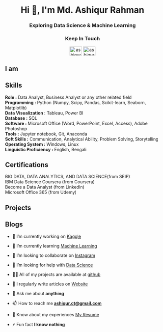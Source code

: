 

<h1 align="center">Hi 👋, I'm Md. Ashiqur Rahman</h1>

<!---===============================================================================================================================================---> 

<h3 align="center">Exploring Data Science & Machine Learning</h3>

<!---================================================================================================================================================---> 

<h3 align="center">Keep In Touch</h3>
<p align="center">
<a href="https://linkedin.com/in/ashiqur0202" target="blank"><img align="center" src="https://raw.githubusercontent.com/rahuldkjain/github-profile-readme-generator/master/src/images/icons/Social/linked-in-alt.svg" alt="ashiqur0202" height="30" width="40" /></a>
<a href="https://kaggle.com/ashiqur0202" target="blank"><img align="center" src="https://raw.githubusercontent.com/rahuldkjain/github-profile-readme-generator/master/src/images/icons/Social/kaggle.svg" alt="ashiqur0202" height="30" width="40" /></a>
</p>

<!---================================================================================================================================================---> 

<h2>I am </h2>

<!---================================================================================================================================================---> 

<h2>Skills</h2>
<p>
  <b> Role		:</b> Data Analyst, Business Analyst or any other related field<br>
  <b>Programming	 	:</b>  Python (Numpy, Scipy, Pandas, Scikit-learn, Seaborn, Matplotlib)<br>
  <b>Data Visualization	:</b>  Tableau, Power BI<br>
  <b>Database		:</b>  SQL<br>
  <b>Software		:</b>  Microsoft Office (Word, PowerPoint, Excel, Access), Adobe Photoshop<br>
  <b>Tools		:</b>  Jupyter notebook, Git, Anaconda<br>
  <b>Soft Skills		:</b>  Communication, Analytical Ability, Problem Solving, Storytelling<br>
  <b>Operating System 	:</b>  Windows, Linux<br>
  <b>Linguistic Proficiency 	:</b>  English, Bengali<br>
</p>

<!---================================================================================================================================================---> 

<h2 align="left">Certifications</h2>
<p>
BIG DATA, DATA ANALYTICS, AND DATA SCIENCE(from SEIP)	<br>
IBM Data Science Coursera (from Coursera)	  <br>
Become a Data Analyst (from LinkedIn)	     <br>
Microsoft Office 365 (from Udemy)	<br>
</p>

<!---================================================================================================================================================---> 

<h2 align="left">Projects</h2>

<!---================================================================================================================================================---> 

<h2 align="left">Blogs</h2>

<!---================================================================================================================================================---> 

- 🔭 I’m currently working on [Kaggle](#)

- 🌱 I’m currently learning [Machine Learning](#)

- 👯 I’m looking to collaborate on [Instagram](#)

- 🤝 I’m looking for help with [Data Science](#)

- 👨‍💻 All of my projects are available at [github](github)

- 📝 I regularly write articles on [Website](https://www.ashiqnotes.com/)

- 💬 Ask me about **anything**

- 📫 How to reach me **ashiqur.ct@gmail.com**

- 📄 Know about my experiences [My Resume](#)

- ⚡ Fun fact **I know nothing**

<!---===============================================================================================================================================---> 
